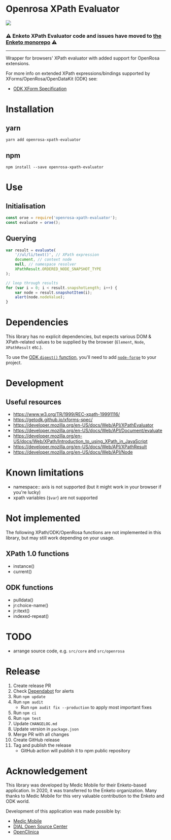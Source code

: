 Openrosa XPath Evaluator
=========================

<a href="https://travis-ci.com/enketo/openrosa-xpath-evaluator"><img src="https://travis-ci.com/enketo/openrosa-xpath-evaluator.svg?branch=master"/></a>

### ⚠️ Enketo XPath Evaluator code and issues have moved to [the Enketo monorepo](https://github.com/enketo/enketo) ⚠️

***

Wrapper for browsers' XPath evaluator with added support for OpenRosa extensions.

For more info on extended XPath expressions/bindings supported by XForms/OpenRosa/OpenDataKit (ODK) see:

* [ODK XForm Specification](https://getodk.github.io/xforms-spec/)


# Installation

## yarn

    yarn add openrosa-xpath-evaluator

## npm

    npm install --save openrosa-xpath-evaluator

# Use

## Initialisation

```js
const orxe = require('openrosa-xpath-evaluator');
const evaluate = orxe();
```

## Querying

```js
var result = evaluate(
    '//ul/li/text()', // XPath expression
    document, // context node
    null, // namespace resolver
    XPathResult.ORDERED_NODE_SNAPSHOT_TYPE
);

// loop through results
for (var i = 0; i < result.snapshotLength; i++) {
    var node = result.snapshotItem(i);
    alert(node.nodeValue);
}
```


# Dependencies

This library has no explicit dependencies, but expects various DOM & XPath-related values to be supplied by the browser (`Element`, `Node`, `XPathResult` etc.).

To use the [ODK `digest()` function](https://getodk.github.io/xforms-spec/#fn:digest),
you'll need to add [`node-forge`](https://www.npmjs.com/package/node-forge) to
your project.


# Development

## Useful resources

* https://www.w3.org/TR/1999/REC-xpath-19991116/
* https://getodk.github.io/xforms-spec/
* https://developer.mozilla.org/en-US/docs/Web/API/XPathEvaluator
* https://developer.mozilla.org/en-US/docs/Web/API/Document/evaluate
* https://developer.mozilla.org/en-US/docs/Web/XPath/Introduction_to_using_XPath_in_JavaScript
* https://developer.mozilla.org/en-US/docs/Web/API/XPathResult
* https://developer.mozilla.org/en-US/docs/Web/API/Node


# Known limitations

* namespace:: axis is not supported (but it might work in your browser if you're lucky)
* xpath variables (`$var`) are not supported


# Not implemented

The following XPath/ODK/OpenRosa functions are not implemented in this library, but may still work depending on your usage.

## XPath 1.0 functions

* instance()
* current()

## ODK functions

* pulldata()
* jr:choice-name()
* jr:itext()
* indexed-repeat()


# TODO

* arrange source code, e.g. `src/core` and `src/openrosa`


# Release

1. Create release PR
1. Check [Dependabot](https://github.com/enketo/openrosa-xpath-evaluator/security/dependabot) for alerts
1. Run `npm update`
1. Run `npm audit`
    - Run `npm audit fix --production` to apply most important fixes
1. Run `npm ci`
1. Run `npm test`
1. Update `CHANGELOG.md`
1. Update version in `package.json`
1. Merge PR with all changes
1. Create GitHub release
1. Tag and publish the release
    - GitHub action will publish it to npm public repository

# Acknowledgement

This library was developed by Medic Mobile for their Enketo-based application. In 2020, it was transferred to the Enketo organization. Many thanks to Medic Mobile for this very valuable contribution to the Enketo and ODK world.

Development of this application was made possible by:

* [Medic Mobile](http://medicmobile.org/)
* [DIAL Open Source Center](https://www.osc.dial.community/)
* [OpenClinica](https://www.openclinica.com/)
